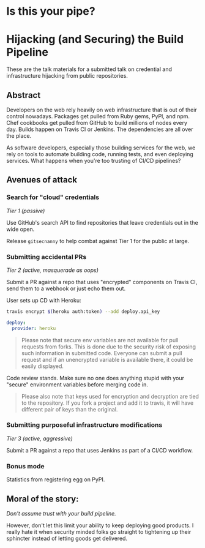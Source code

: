 Is this your pipe?
==================

# Hijacking (and Securing) the Build Pipeline

These are the talk materials for a submitted talk on credential and infrastructure hijacking from public repositories.

## Abstract

Developers on the web rely heavily on web infrastructure that is out of their control nowadays. Packages get pulled from Ruby gems, PyPI, and npm. Chef cookbooks get pulled from GitHub to build millions of nodes every day. Builds happen on Travis CI or Jenkins. The dependencies are all over the place.

As software developers, especially those building services for the web, we rely on tools to automate building code, running tests, and even deploying services. What happens when you're too trusting of CI/CD pipelines?

## Avenues of attack

### Search for "cloud" credentials

*Tier 1 (passive)*

Use GitHub's search API to find repositories that leave credentials out in the wide open.

Release `gitsecnanny` to help combat against Tier 1 for the public at large.

### Submitting accidental PRs

*Tier 2 (active, masquerade as oops)*

Submit a PR against a repo that uses "encrypted" components on Travis CI, send them to a webhook or just echo them out.

User sets up CD with Heroku:

```bash
travis encrypt $(heroku auth:token) --add deploy.api_key
```

```yaml
deploy:
  provider: heroku
```

> Please note that secure env variables are not available for pull requests from forks. This is done due to the security risk of exposing such information in submitted code. Everyone can submit a pull request and if an unencrypted variable is available there, it could be easily displayed.

Code review stands. Make sure no one does anything stupid with your "secure"
environment variables before merging code in.

> Please also note that keys used for encryption and decryption are tied to the repository. If you fork a project and add it to travis, it will have different pair of keys than the original.

### Submitting purposeful infrastructure modifications

*Tier 3 (active, aggressive)*

Submit a PR against a repo that uses Jenkins as part of a CI/CD workflow.

### Bonus mode

Statistics from registering egg on PyPI.

## Moral of the story:

*Don't assume trust with your build pipeline.*

However, don't let this limit your ability to keep deploying good products. I really hate it when security minded folks go straight to tightening up their sphincter instead of letting goods get delivered.
